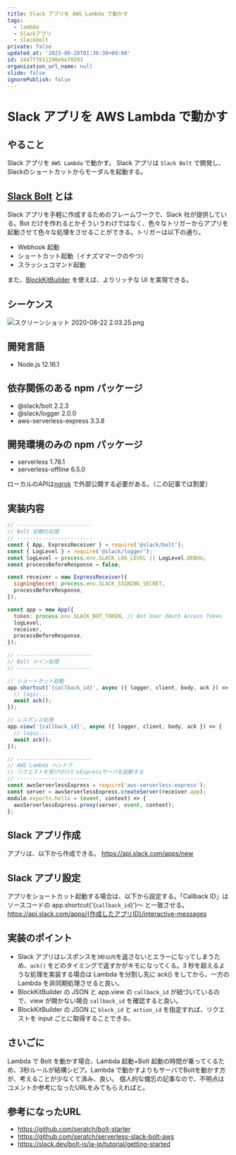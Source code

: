 ```yaml
---
title: Slack アプリを AWS Lambda で動かす
tags:
  - lambda
  - Slackアプリ
  - slackbolt
private: false
updated_at: '2023-08-20T01:36:30+09:00'
id: 2447f7811290e6e70291
organization_url_name: null
slide: false
ignorePublish: false
---
```


# Slack アプリを AWS Lambda で動かす

## やること

Slack アプリを `AWS Lambda` で動かす。
Slack アプリは `Slack Bolt` で開発し、Slackのショートカットからモーダルを起動する。

## [Slack Bolt](https://slack.dev/bolt-js/ja-jp/tutorial/getting-started) とは

Slack アプリを手軽に作成するためのフレームワークで、Slack 社が提供している。Bot だけを作れるとかそういうわけではなく、色々なトリガーからアプリを起動させて色々な処理をさせることができる。トリガーは以下の通り。

- Webhook 起動
- ショートカット起動（イナズママークのやつ）
- スラッシュコマンド起動

また、[BlockKitBuilder](https://app.slack.com/block-kit-builder/) を使えば、よりリッチな UI を実現できる。

## シーケンス

![スクリーンショット 2020-08-22 2.03.25.png](https://qiita-image-store.s3.ap-northeast-1.amazonaws.com/0/59081/3ddeab20-c438-b627-3373-d3949ad1d8eb.png)

## 開発言語

- Node.js 12.16.1

## 依存関係のある npm パッケージ

- @slack/bolt 2.2.3
- @slack/logger 2.0.0
- aws-serverless-express 3.3.8

## 開発環境のみの npm パッケージ

- serverless 1.78.1
- serverless-offline 6.5.0

ローカルのAPIは[ngrok](https://ngrok.com/) で外部公開する必要がある。（この記事では割愛）

## 実装内容

```js
// ------------------------
// Bolt 初期化処理
// ------------------------
const { App, ExpressReceiver } = require('@slack/bolt');
const { LogLevel } = require('@slack/logger');
const logLevel = process.env.SLACK_LOG_LEVEL || LogLevel.DEBUG;
const processBeforeResponse = false;

const receiver = new ExpressReceiver({
  signingSecret: process.env.SLACK_SIGNING_SECRET,
  processBeforeResponse,
});

const app = new App({
  token: process.env.SLACK_BOT_TOKEN, // Bot User OAuth Access Token
  logLevel,
  receiver,
  processBeforeResponse,
});

// ------------------------
// Bolt メイン処理
// ------------------------

// ショートカット起動
app.shortcut('{callback_id}', async ({ logger, client, body, ack }) => {
  // logic...
  await ack();
});

// レスポンス処理
app.view('{callback_id}', async ({ logger, client, body, ack }) => {
  // logic...
  await ack();
});

// ------------------------
// AWS Lambda ハンドラ
// リクエストを受け付けたらExpressサーバを起動する
// ------------------------
const awsServerlessExpress = require('aws-serverless-express');
const server = awsServerlessExpress.createServer(receiver.app);
module.exports.hello = (event, context) => {
  awsServerlessExpress.proxy(server, event, context);
};
```

## Slack アプリ作成

アプリは、以下から作成できる。
https://api.slack.com/apps/new

## Slack アプリ設定

アプリをショートカット起動する場合は、以下から設定する。「Callback ID」は ソースコードの app.shortcut('{`callback_id`}')〜 と一致させる。
https://api.slack.com/apps/{作成したアプリID}/interactive-messages

## 実装のポイント

- Slack アプリはレスポンスを`3秒以内`を返さないとエラーになってしまうため、`ack()` をどのタイミングで返すかがキモになってくる。3 秒を超えるような処理を実装する場合は Lambda を分割し先に ack() をしてから、一方の Lambda を非同期処理させると良い。
- BlockKitBuilder の JSON と app.view の `callback_id` が紐づいているので、view が開かない場合 `callback_id` を確認すると良い。
- BlockKitBuilder の JSON に `block_id` と `action_id` を指定すれば、リクエストを input ごとに取得することできる。

## さいごに

Lambda で Bolt を動かす場合、Lambda 起動+Bolt 起動の時間が乗ってくるため、3秒ルールが結構シビア。Lambda で動かすよりもサーバでBoltを動かす方が、考えることが少なくて済み、良い。
個人的な備忘の記事なので、不明点はコメントか参考になったURLをみてもらえればと。

## 参考になったURL

- https://github.com/seratch/bolt-starter
- https://github.com/seratch/serverless-slack-bolt-aws
- https://slack.dev/bolt-js/ja-jp/tutorial/getting-started
